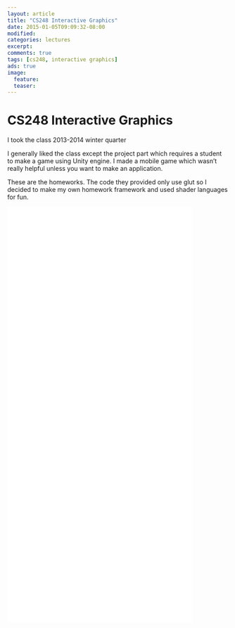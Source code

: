 ```yaml
---
layout: article
title: "CS248 Interactive Graphics"
date: 2015-01-05T09:09:32-08:00
modified:
categories: lectures
excerpt: 
comments: true
tags: [cs248, interactive graphics]
ads: true
image:
  feature:
  teaser:
---
```



# CS248 Interactive Graphics

I took the class 2013-2014 winter quarter

I generally liked the class except the project part which requires a student to make a game using Unity engine. I made a mobile game which wasn’t really helpful unless you want to make an application.

These are the homeworks. The code they provided only use glut so I decided to make my own homework framework and used shader languages for fun.

<iframe width="420" height="315" src="//www.youtube.com/embed/WKV6fe1yK6w" frameborder="0" allowfullscreen></iframe>

<iframe width="420" height="315" src="//www.youtube.com/embed/y4NSU4s-_LU" frameborder="0" allowfullscreen></iframe>

<iframe width="420" height="315" src="//www.youtube.com/embed/c87OyAZDS54" frameborder="0" allowfullscreen></iframe>
